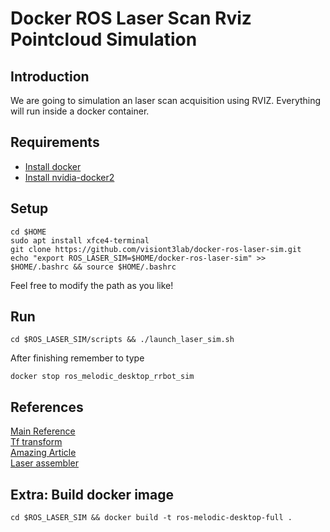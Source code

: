 
# Docker ROS Laser Scan Rviz Pointcloud Simulation

## Introduction

We are going to simulation an laser scan acquisition using RVIZ. Everything will run inside a docker container.

## Requirements

* [Install docker](https://www.digitalocean.com/community/tutorials/how-to-install-and-use-docker-on-ubuntu-18-04)
* [Install nvidia-docker2](https://github.com/NVIDIA/nvidia-docker)

## Setup

```
cd $HOME
sudo apt install xfce4-terminal
git clone https://github.com/visiont3lab/docker-ros-laser-sim.git
echo "export ROS_LASER_SIM=$HOME/docker-ros-laser-sim" >> $HOME/.bashrc && source $HOME/.bashrc
```
Feel free to modify the path as you like!

## Run

```
cd $ROS_LASER_SIM/scripts && ./launch_laser_sim.sh
```

After finishing remember to type 

```
docker stop ros_melodic_desktop_rrbot_sim
```

## References

[Main Reference](http://ros-developer.com/2017/08/03/assembling-laser-scans-into-pcl-point-cloud-using-gazebo-and-ros/) <br>
[Tf transform](https://gist.github.com/martimorta/64bc08ba9934b1ad7a02) <br>
[Amazing Article](https://community.arm.com/developer/research/b/articles/posts/do-you-want-to-build-a-robot) <br>
[Laser assembler](https://www.youtube.com/watch?v=MyA0as18Wkk&feature=youtu.be)


## Extra: Build docker image

```
cd $ROS_LASER_SIM && docker build -t ros-melodic-desktop-full .
```


